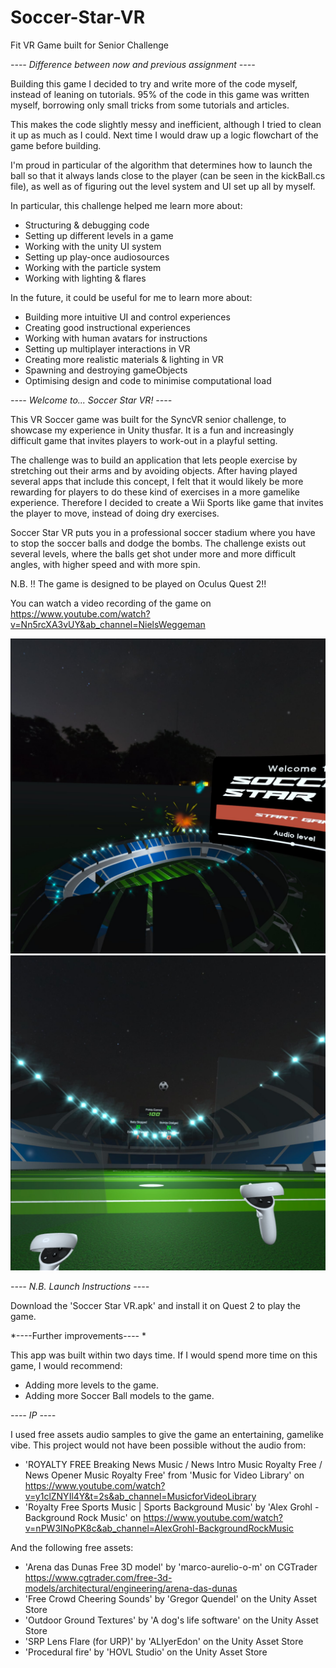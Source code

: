 # Soccer-Star-VR

Fit VR Game built for Senior Challenge

*---- Difference between now and previous assignment ----*

Building this game I decided to try and write more of the code myself,
instead of leaning on tutorials. 95% of the code in this game was written
myself, borrowing only small tricks from some tutorials and articles.

This makes the code slightly messy and inefficient, although I tried to clean
it up as much as I could. Next time I would draw up a logic flowchart of the
game before building.

I'm proud in particular of the algorithm that determines how to launch the
ball so that it always lands close to the player (can be seen in the kickBall.cs
file), as well as of figuring out the level system and UI set up all by myself.

In particular, this challenge helped me learn more about:
- Structuring & debugging code
- Setting up different levels in a game
- Working with the unity UI system
- Setting up play-once audiosources
- Working with the particle system
- Working with lighting & flares

In the future, it could be useful for me to learn more about:
- Building more intuitive UI and control experiences
- Creating good instructional experiences
- Working with human avatars for instructions
- Setting up multiplayer interactions in VR
- Creating more realistic materials & lighting in VR
- Spawning and destroying gameObjects
- Optimising design and code to minimise computational load


*---- Welcome to... Soccer Star VR! ----*

This VR Soccer game was built for the SyncVR senior challenge, to showcase
my experience in Unity thusfar. It is a fun and increasingly difficult game
that invites players to work-out in a playful setting.

The challenge was to build an application that lets people exercise by
stretching out their arms and by avoiding objects. After having played several
apps that include this concept, I felt that it would likely be more rewarding
for players to do these kind of exercises in a more gamelike experience.
Therefore I decided to create a Wii Sports like game that invites the player
to move, instead of doing dry exercises.

Soccer Star VR puts you in a professional soccer stadium where you have to
stop the soccer balls and dodge the bombs. The challenge exists out several
levels, where the balls get shot under more and more difficult angles, with
higher speed and with more spin.

N.B. !! The game is designed to be played on Oculus Quest 2!!

You can watch a video recording of the game on https://www.youtube.com/watch?v=Nn5rcXA3vUY&ab_channel=NielsWeggeman

![alt text](https://github.com/NielsWeggeman/Soccer-Star-VR/blob/master/Soccer%20Star%20VR%20Main%20menu%20view.jpg)
![alt text](https://github.com/NielsWeggeman/Soccer-Star-VR/blob/master/Soccer%20Star%20VR%20Game%20view.jpg)

*---- N.B. Launch Instructions ----*

Download the 'Soccer Star VR.apk' and install it on Quest 2 to play the game.


*----Further improvements---- *

This app was built within two days time. If I would spend more time on this
game, I would recommend:

- Adding more levels to the game.
- Adding more Soccer Ball models to the game.


*---- IP ----*

I used free assets audio samples to give the game an entertaining, gamelike vibe.
This project would not have been possible without the audio from:
- 'ROYALTY FREE Breaking News Music / News Intro Music Royalty Free / News Opener Music Royalty Free' from 'Music for Video Library'
  on https://www.youtube.com/watch?v=y1clZNYIl4Y&t=2s&ab_channel=MusicforVideoLibrary
- 'Royalty Free Sports Music | Sports Background Music' by 'Alex Grohl - Background Rock Music'
  on https://www.youtube.com/watch?v=nPW3INoPK8c&ab_channel=AlexGrohl-BackgroundRockMusic

And the following free assets:
- 'Arena das Dunas Free 3D model' by 'marco-aurelio-o-m' on CGTrader https://www.cgtrader.com/free-3d-models/architectural/engineering/arena-das-dunas
- 'Free Crowd Cheering Sounds' by 'Gregor Quendel' on the Unity Asset Store
- 'Outdoor Ground Textures' by 'A dog's life software' on the Unity Asset Store
- 'SRP Lens Flare (for URP)' by 'ALIyerEdon' on the Unity Asset Store
- 'Procedural fire' by 'HOVL Studio' on the Unity Asset Store
